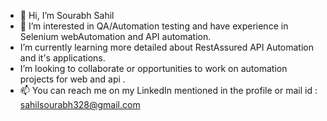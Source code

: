 - 👋 Hi, I’m Sourabh Sahil
- 👀 I’m interested in QA/Automation testing and have experience in Selenium webAutomation and API automation.
-  I’m currently learning more detailed about RestAssured API Automation and it's applications.
-  I’m looking to collaborate or opportunities to work on automation projects for web and api .
- 📫 You can reach me on my LinkedIn mentioned in the profile or mail id : sahilsourabh328@gmail.com

<!---
sahilSourabh/sahilSourabh is a ✨ special ✨ repository because its `README.md` (this file) appears on your GitHub profile.
You can click the Preview link to take a look at your changes.
--->
